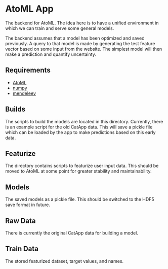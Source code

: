 # AtoML App

The backend for AtoML. The idea here is to have a unified environment in which we can train and serve some general models.

The backend assumes that a model has been optimized and saved previously. A query to that model is made by generating the test feature vector based on some input from the website. The simplest model will then make a prediction and quantify uncertainty.

## Requirements

*   [AtoML](https://gitlab.com/atoml/AtoML)
*   [numpy](http://www.numpy.org/)
*   [mendeleev](https://pypi.python.org/pypi/mendeleev/)

## Builds

The scripts to build the models are located in this directory. Currently, there is an example script for the old CatApp data. This will save a pickle file which can be loaded by the app to make predictions based on this early data.

## Featurize

The directory contains scripts to featurize user input data. This should be moved to AtoML at some point for greater stability and maintainability.

## Models

The saved models as a pickle file. This should be switched to the HDF5 save format in future.

## Raw Data

There is currently the original CatApp data for building a model.

## Train Data

The stored featurized dataset, target values, and names.
